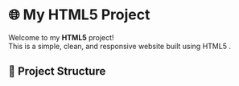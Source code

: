 # 🌐 My HTML5 Project

Welcome to my **HTML5** project!  
This is a simple, clean, and responsive website built using HTML5 . 

## 📁 Project Structure


